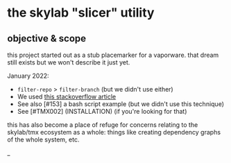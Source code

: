 # the skylab "slicer" utility

## objective & scope

this project started out as a stub placemarker for a vaporware. that
dream still exists but we won't describe it just yet.

January 2022:

- `filter-repo` > `filter-branch` (but we didn't use either)
- We used [this stackoverflow article][so1]
- See also [#153] a bash script example (but we didn't use this technique)
- See [#TMX002]  (INSTALLATION) (if you're looking for that)

this has also become a place of refuge for concerns relating to the
skylab/tmx ecosystem as a whole: things like creating dependency graphs
of the whole system, etc.

[so1]: https://stackoverflow.com/questions/1425892/how-do-you-merge-two-git-repositories

_

